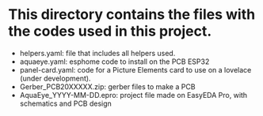 # **This directory contains the files with the codes used in this project.**


* helpers.yaml: file that includes all helpers used.
* aquaeye.yaml: esphome code to install on the PCB ESP32
* panel-card.yaml: code for a Picture Elements card to use on a lovelace (under development).
* Gerber_PCB20XXXXX.zip: gerber files to make a PCB
* AquaEye_YYYY-MM-DD.epro: project file made on EasyEDA Pro, with schematics and PCB design
